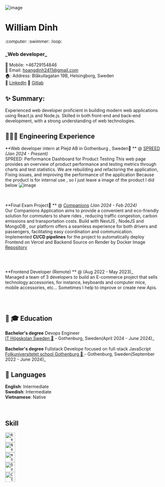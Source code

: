 ![image](https://github.com/hoangdinh2411/hoangdinh2411/assets/8503000/d941c4c5-7d7e-4815-80ec-5263fd50a97f)

 <h1>William Dinh</h1>
:computer:  :swimmer:  :loop: <br>
<h3>_Web developer_ </h3>


:iphone: Mobile: +46729154846 <br>
:email: Email: hoangdinh2411@gmail.com <br>
🏠: Address: Blåkullagatan 19B, Helsingborg, Sweden <br>
:link: [LinkedIn](https://www.linkedin.com/in/williamdinh2411)
:link: [Gitlab](https://gitlab.com/hoangdinh2411) 
<br>



## :sparkles: Summary: 
Experienced web developer proficient in building modern web applications using React.js and Node.js. Skilled
in both front-end and back-end development, with a strong understanding of web technologies. 



## 👩🏼‍💻 Engineering Experience

**Web developer intern at Plejd AB in Gothenburg , Sweden:office: ** @ [SPREED](https://spreed.plejd.io) _(Jan 2024 - Present)_ <br>
SPREED: Performance Dashboard for Product Testing
This web page provides an overview of product performance and testing metrics through charts and test statistics.
We are rebuilding and refactoring the application, Fixing issues, and improving the performance of the application
Because the product is for internal use , so I just leave a image of the product I did below 
![image](https://github.com/hoangdinh2411/hoangdinh2411/assets/8503000/6b173660-3a99-4271-aa67-ad5dd4e36608)


<br><br>
**Final Exam Project:office: ** @ [Companions](https://companions-app-client-sigma.vercel.app/journeys) _(Jan 2024 - Feb 2024)_ <br>
Our Companions Application aims to provide a convenient and eco-friendly solution for commuters to share rides , reducing traffic congestion, carbon emissions and transportation costs. Build with NextJS , NodeJS and MongoDB , our platform offers a seamless experience for both drivers and passengers, facilitating easy coordination and communication.
<br>
Implemented <b>CI/CD pipelines</b> for the project to automatically deploy Frontend on Vercel and Backend Source on Render by Docker Image
[Repository](https://github.com/hoangdinh2411/Companions-App)

<br><br>

**Frontend Developer (Remote) ** @ (Aug 2022 - May 2023)_ <br>
Managed a team of 3 developers to build an E-commerce project that sells technology accessories, for
instance, keyboards and computer mice, mobile accessories, etc...
Sometimes I help to improve or create new Apis.

<br><br>

## 📕 :mortar_board: Education

**Bachelor's degree** Devops Engineer <br>
[IT Högskolan Sweden :school:](https://www.iths.se/) - Gothenburg, Sweden(April 2024 - June 2024)_ 
<br>
<br>
**Bachelor's degree** Fullstack Develope focused on full-stack JavaScript<br>
[Folkuniversitetet school Gothenburg :school: ](https://www.folkuniversitetet.se/) - Gothenburg, Sweden(September 2022 - June 2024)_ <br>

## 💬 Languages

**English**: Intermediate <br>
**Swedish**: Intermediate  <br>
**Vietnamese**: Native<br>
<br><br>

## Skill
<div >
	<code><img width="32" src="https://user-images.githubusercontent.com/25181517/183897015-94a058a6-b86e-4e42-a37f-bf92061753e5.png" alt="React" title="React"/></code> <br>
	<code><img width="32" src="https://github.com/marwin1991/profile-technology-icons/assets/136815194/5f8c622c-c217-4649-b0a9-7e0ee24bd704" alt="Next.js" title="Next.js"/></code><br>
	<code><img width="32
32" src="https://user-images.githubusercontent.com/25181517/182884177-d48a8579-2cd0-447a-b9a6-ffc7cb02560e.png" alt="mongoDB" title="mongoDB"/></code><br>
	<code><img width="32
32" src="https://user-images.githubusercontent.com/25181517/117207330-263ba280-adf4-11eb-9b97-0ac5b40bc3be.png" alt="Docker" title="Docker"/></code><br>
	<code><img width="32
32" src="https://user-images.githubusercontent.com/25181517/183868728-b2e11072-00a5-47e2-8a4e-4ebbb2b8c554.png" alt="CI/CD" title="CI/CD"/></code><br>
</div>
<br>



